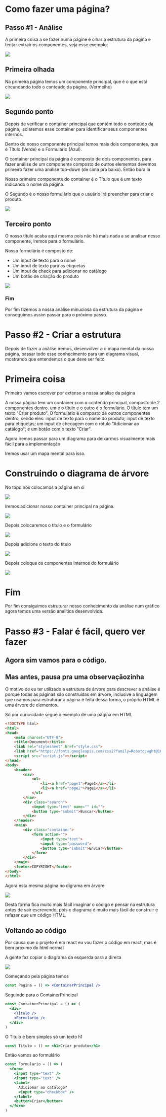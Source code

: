 # Como fazer uma página?


## Passo #1 - Análise

A primeira coisa a se fazer numa págine é olhar a estrutura da página
e tentar extrair os componentes, veja esse exemplo:

![](./layout.png)

## Primeira olhada

Na primeira página temos um componente principal, que é o
que está circundando todo o conteúdo da página. (Vermelho)

![](./page.png)

## Segundo ponto

Depois de verificar o container principal que contém todo o conteúdo
da página, isolaremos esse container para identificar seus componentes
internos.

Dentro do nosso componente principal temos mais dois
componentes, que é Título (Verde) e o Formulário (Azul).

O container principal da página é composto de dois componentes, para fazer
análise de um componente composto de outros elementos devemos primeiro
fazer uma análise top-down (de cima pra baixo). Então bora lá

Nosso primeiro componente do container é o Título que é um texto indicando o
nome da página.

O Segundo é o nosso formulário que o usuário irá preencher para criar
o produto.

![](./main.png)

## Terceiro ponto

O nosso título acaba aqui mesmo pois não há mais nada a se analisar nesse
componente, iremos para o formulário.

Nosso formulário é composto de:

- Um input de texto para o nome
- Um input de texto para as etiquetas
- Um input de check para adicionar no catálogo
- Um botão de criação do produto

![](./form.png)

### Fim

Por fim fizemos a nossa análise minuciosa da estrutura da página e conseguimos
assim passar para o próximo passo.

# Passo #2 - Criar a estrutura

Depois de fazer a análise iremos, desenvolver a o mapa mental
da nossa página, passar todo esse conhecimento para um diagrama visual,
mostrando que entendemos o que deve ser feito.

# Primeira coisa

Primeiro vamos escrever por extenso a nossa análise da página

A nossa página tem um container com o conteúdo principal,
composto de 2 componentes dentro, um é o título e o outro é
o formulário. O título tem um texto "Criar produto". O formulário
é composto de outros componentes dentro, sendo eles:
input de texto para o nome do produto; input de texto para etiquetas;
um input de checagem com o rótulo "Adicionar ao catálogo"; e um botão
com o texto "Criar".

Agora iremos passar para um diagrama para deixarmos visualmente mais fácil
para a implementação

Iremos usar um mapa mental para isso.

# Construindo o diagrama de árvore

No topo nós colocamos a página em si

![](./arvore-pagina.png)

Iremos adicionar nosso container principal na página.


![](./arvore-container.png)

Depois colocaremos o título e o formulário

![](./arvore-tef.png)

Depois adicione o texto do título

![](./arvore-tct.png)

Depois coloque os componentes internos do formulário

![](./arvore-completo.png)


# Fim

Por fim consiguimos estruturar nosso conhecimento da análise num gráfico
agora temos uma versão analítica desenvolvida.

# Passo #3 - Falar é fácil, quero ver fazer

## Agora sim vamos para o código.

## Mas antes, pausa pra uma observaçãozinha

O motivo de eu ter utilizado a estrutura de árvore para descrever a análise
é porque todas as páginas são construídas em árvore, inclusive a linguagem
que usamos para estruturar a página é feita dessa forma, o próprio HTML
é uma árvore de elementos.

Só por curiosidade segue o exemplo de uma página em HTML

```html
<!DOCTYPE html>
<html>
<head>
    <meta charset="UTF-8">
    <title>Document</title>
    <link rel="stylesheet" href="style.css">
    <link href="https://fonts.googleapis.com/css2?family=Roboto:wght@100&display=swap" rel="stylesheet">
    <script src="script.js"></script>
</head>
<body>
    <header>
        <nav>
            <ul>
                <li><a href="page1">Page1</a></li>
                <li><a href="page2">Page1</a></li>
            </ul>
        </nav>
        <div class="search">
            <input type="text" name="" id="">
            <button type="submit">Buscar</button>
        </div>
    </header>
    <main>
        <div class="container">
            <form action="">
                <input type="text">
                <input type="password">
                <button type="submit">Enviar</button>
            </form>
        </div>
    </main>
    <footer>COPYRIGHT</footer>
</body>
</html>
```

Agora esta mesma página no digrama em árvore

![](./arvore-html.png)

Desta forma fica muito mais fácil imaginar o código e pensar na estrutura
antes de sair escrevendo, pois o diagrama é muito mais fácil de construir
e refazer que um código HTML.

## Voltando ao código

Por causa que o projeto é em react eu vou fazer o código em react,
mas é bem próximo do html normal

A gente faz copiar o diagrama da esquerda para a direita

![](./arvore-completo.png)

Começando pela página temos

```jsx
const Pagina = () => <ContainerPrincipal />
```

Seguindo para o ContainerPrincipal

```jsx
const ContainerPrincipal = () => (
  <div>
    <Titulo />
    <Formulario />
  </div>
)
```

O Titulo é bem simples só um texto h1

```jsx
const Titulo = () => <h1>Criar produto</h1>
```

Então vamos ao formulário

```jsx
const Formulario = () => (
  <form>
    <input type="text" />
    <input type="text" />
    <label>
      Adicionar ao catálogo?
      <input type="checkbox" />
    </label>
    <button>Criar</button>
  </form>
)
```
